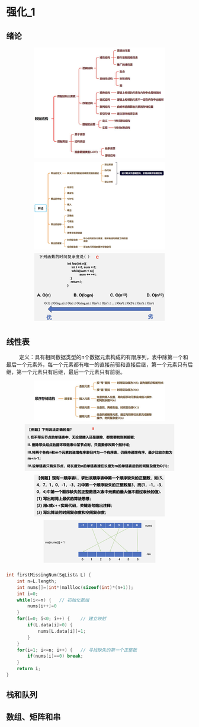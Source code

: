 # 强化_1

## 绪论

<div style=" margin: 0 auto; max-width: 70%;">
<img src="image.png" alt="Alt text" style="margin-top: 0; margin-bottom: 10px;" align="center">
</div>

<div style=" margin: 0 auto; max-width: 70%;">
<img src="image-1.png" alt="Alt text" style="margin-top: 0; margin-bottom: 10px;" align="center">
</div>

<div style=" margin: 0 auto; max-width: 70%;">
<img src="image-2.png" alt="Alt text" style="margin-top: 0; margin-bottom: 10px;" align="center">
</div>

## 线性表

&emsp;&emsp;&ensp;定义：具有相同数据类型的n个数据元素构成的有限序列，表中除第一个和最后一个元素外，每一个元素都有唯一的直接前驱和直接后继，第一个元素只有后继，第一个元素只有后继，最后一个元素只有前驱。

<div style=" margin: 0 auto; max-width: 70%;">
<img src="image-3.png" alt="Alt text" style="margin-top: 0; margin-bottom: 10px;" align="center">
</div>

<div style=" margin: 0 auto; max-width: 80%;">
<img src="image-4.png" alt="Alt text" style="margin-top: 0; margin-bottom: 10px;" align="center">
</div>

<div style=" margin: 0 auto; max-width: 70%;">
<img src="image-5.png" alt="Alt text" style="margin-top: 0; margin-bottom: 10px;" align="center">
</div>

<div style=" margin: 0 auto; max-width: 60%;">
<img src="image-6.png" alt="Alt text" style="margin-top: 0; margin-bottom: 10px;" align="center">
</div>

```c
int firstMissingNum(SqList& L) {
    int n=L.length;
    int nums[]=(int*)mallloc(sizeof(int)*(n+1));
    int i=0;
    while(i<=n) {   // 初始化数组
        nums[i++]=0
    }
    for(i=0; i<0; i++) {    // 建立映射
        if(L.data[i]>0) {
            nums[L.data[i]]=1;
        }
    }
    for(i=1; i<=n; i++) {   // 寻找缺失的第一个正整数
        if(nums[i]==0) break;
    }
    return i;
}
```

## 栈和队列

## 数组、矩阵和串

